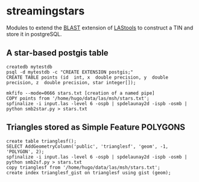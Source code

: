 # streamingstars

Modules to extend the [BLAST](http://rapidlasso.com/blast/) extension of [LAStools](http://rapidlasso.com/blast/) to construct a TIN and store it in postgreSQL.


## A star-based postgis table

```
createdb mytestdb
psql -d mytestdb -c "CREATE EXTENSION postgis;"
CREATE TABLE points (id  int, x  double precision, y  double precision, z  double precision, star integer[]);
```

```
mkfifo --mode=0666 stars.txt [creation of a named pipe]
COPY points from '/home/hugo/data/las/msh/stars.txt';
spfinalize -i input.las -level 6 -ospb | spdelaunay2d -ispb -osmb | python smb2star.py > stars.txt
```


## Triangles stored as Simple Feature POLYGONS

```
create table trianglesf();
SELECT AddGeometryColumn('public', 'trianglesf', 'geom', -1, 'POLYGON', 2);
spfinalize -i input.las -level 6 -ospb | spdelaunay2d -ispb -osmb | python smb2sf.py > stars.txt
copy trianglesf from '/home/hugo/data/las/msh/stars.txt';
create index trianglesf_gist on trianglesf using gist (geom);
```
